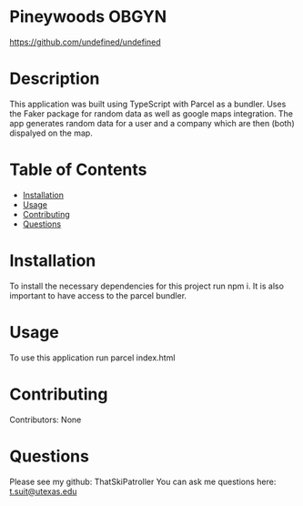 # Pineywoods OBGYN
https://github.com/undefined/undefined
# Description
This application was built using TypeScript with Parcel as a bundler. Uses the Faker package for random data as well as google maps integration. The app generates random data for a user and a company which are then (both) dispalyed on the map. 
# Table of Contents
* [Installation](#installation)
* [Usage](#usage)
* [Contributing](#contributing)
* [Questions](#questions)
# Installation
To install the necessary dependencies for this project run npm i. It is also important to have access to the parcel bundler.
# Usage
To use this application run parcel index.html
# Contributing
Contributors: None
# Questions
Please see my github: ThatSkiPatroller
You can ask me questions here: t.suit@utexas.edu
